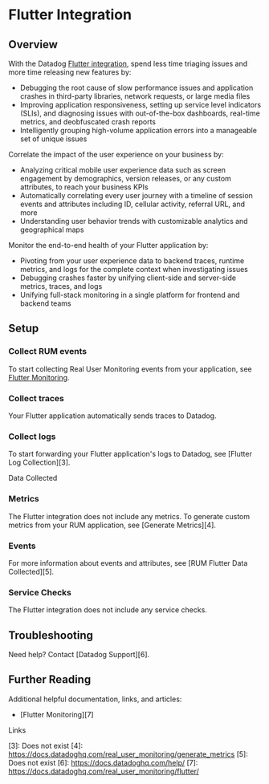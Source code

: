 # Flutter Integration

## Overview

With the Datadog [Flutter integration][1], spend less time triaging issues and more time releasing new features by:

- Debugging the root cause of slow performance issues and application crashes in third-party libraries, network requests, or large media files 
- Improving application responsiveness, setting up service level indicators (SLIs), and diagnosing issues with out-of-the-box dashboards, real-time metrics, and deobfuscated crash reports 
- Intelligently grouping high-volume application errors into a manageable set of unique issues

Correlate the impact of the user experience on your business by:

- Analyzing critical mobile user experience data such as screen engagement by demographics, version releases, or any custom attributes, to reach your business KPIs 
- Automatically correlating every user journey with a timeline of session events and attributes including ID, cellular activity, referral URL, and more 
- Understanding user behavior trends with customizable analytics and geographical maps

Monitor the end-to-end health of your Flutter application by: 

- Pivoting from your user experience data to backend traces, runtime metrics, and logs for the complete context when investigating issues 
- Debugging crashes faster by unifying client-side and server-side metrics, traces, and logs
- Unifying full-stack monitoring in a single platform for frontend and backend teams


## Setup

### Collect RUM events 

To start collecting Real User Monitoring events from your application, see [Flutter Monitoring][2]. 

### Collect traces 

Your Flutter application automatically sends traces to Datadog.

### Collect logs 

To start forwarding your Flutter application's logs to Datadog, see [Flutter Log Collection][3].

Data Collected

### Metrics

The Flutter integration does not include any metrics. To generate custom metrics from your RUM application, see [Generate Metrics][4].

### Events 

For more information about events and attributes, see [RUM Flutter Data Collected][5]. 

### Service Checks 

The Flutter integration does not include any service checks.

## Troubleshooting

Need help? Contact [Datadog Support][6]. 

## Further Reading 

Additional helpful documentation, links, and articles: 

- [Flutter Monitoring][7]


Links

[1]: https://app.datadoghq.com/integrations/rum-flutter 
[2]: https://docs.datadoghq.com/real_user_monitoring/flutter/#setup
[3]: Does not exist
[4]: https://docs.datadoghq.com/real_user_monitoring/generate_metrics 
[5]: Does not exist
[6]: https://docs.datadoghq.com/help/ 
[7]: https://docs.datadoghq.com/real_user_monitoring/flutter/


